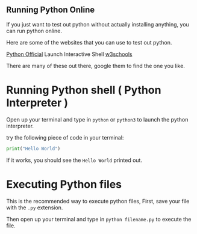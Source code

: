 ## Running Python Online

If you just want to test out python without actually installing anything, you can run python online.

Here are some of the websites that you can use to test out python.

[Python Official](https://www.python.org/) Launch Interactive Shell
[w3schools](https://www.w3schools.com/python/trypython.asp?filename=demo_compiler)

There are many of these out there, google them to find the one you like.

# Running Python shell ( Python Interpreter )

Open up your terminal and type in `python` or `python3` to launch the python interpreter.

try the following piece of code in your terminal:

```python
print("Hello World")
```

If it works, you should see the `Hello World` printed out.

# Executing Python files

This is the recommended way to execute python files, First, save your file with the `.py` extension.

Then open up your terminal and type in `python filename.py` to execute the file.
